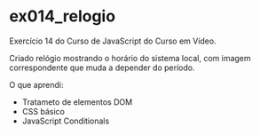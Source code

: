 # ex014_relogio

Exercício 14 do Curso de JavaScript do Curso em Vídeo.

Criado relógio mostrando o horário do sistema local, com imagem correspondente que muda a depender do período.

O que aprendi:

- Tratameto de elementos DOM
- CSS básico
- JavaScript Conditionals
